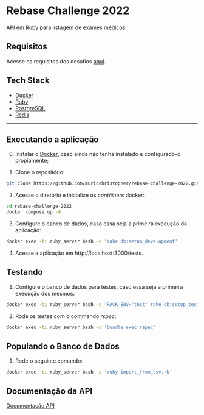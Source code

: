 # Rebase Challenge 2022

API em Ruby para listagem de exames médicos.

## Requisitos

Acesse os requisitos dos desafios [aqui](https://git.campuscode.com.br/core-team/rebase-challenge-2022).

## Tech Stack

- [Docker](https://www.docker.com/)
- [Ruby](https://www.ruby-lang.org/pt/)
- [PostgreSQL](https://www.postgresql.org/)
- [Redis](https://redis.io/)

<hr>

## Executando a aplicação

0. Instalar o [Docker](https://docs.docker.com/engine/install/), caso ainda não tenha instalado e configurado-o propiamente;

1. Clone o repositório:

```bash
git clone https://github.com/muricchristopher/rebase-challenge-2022.git
```

2. Acesse o diretório e inicialize os _contêiners_ docker:

```bash
cd rebase-challenge-2022
docker compose up -d
```

3. Configure o banco de dados, caso essa seja a primeira execução da aplicação:

```bash
docker exec -ti ruby_server bash -c 'rake db:setup_development'
```

4. Acesse a aplicação em http://localhost:3000/tests.

## Testando

1. Configure o banco de dados para testes, caso essa seja a primeira execução dos mesmos:

```bash
docker exec -ti ruby_server bash -c 'RACK_ENV="test" rake db:setup_test'
```

2. Rode os testes com o commando _rspec_:

```bash
docker exec -ti ruby_server bash -c 'bundle exec rspec'
```

## Populando o Banco de Dados

1. Rode o seguinte comando:

```bash
docker exec -ti ruby_server bash -c 'ruby import_from_csv.rb'
```

## Documentação da API

[Documentação API](docs/api.md)

